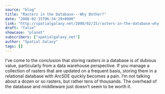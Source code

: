 ```yaml
---
source: "blog"
title: "Rasters in the Database---Why Bother?"
date: "2008-02-15T06:34:29+0000"
link: "http://spatialgalaxy.net/2008/02/15/rasters-in-the-database-why-bother/"
draft: "false"
showcase: "planet"
subscribers: ["spatialgalaxy_net"]
author: "Spatial Galaxy"
tags: []
---
```


I&rsquo;ve come to the conclusion that storing rasters in a database is of dubious value, particularly from a data warehouse perspective.
If you manage a collection of rasters that are updated on a frequent basis, storing them in a relational database with ArcSDE quickly becomes a pain. I&rsquo;m not talking about a dozen or so rasters, but rather tens of thousands. The overhead of the database and middleware just doesn&rsquo;t seem to be worth it.
